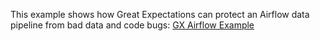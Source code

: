 This example shows how Great Expectations can protect an Airflow data pipeline from bad data and code bugs: [GX Airflow Example](https://github.com/great-expectations/gx_tutorials)
